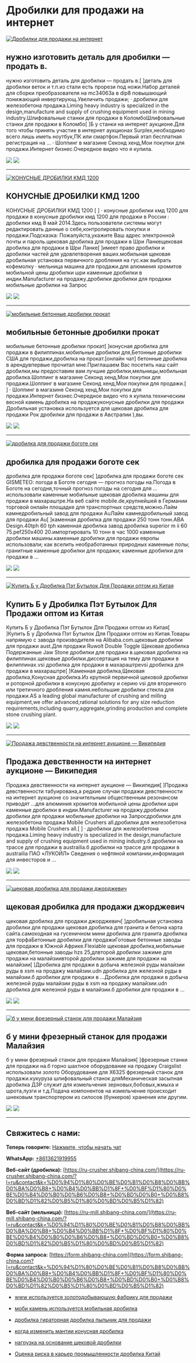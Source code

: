# Дробилки для продажи на интернет

<a href="https://swt.shibang-china.com/?l=ru&img&k=%D0%94%D1%80%D0%BE%D0%B1%D0%B8%D0%BB%D0%BA%D0%B8+%D0%B4%D0%BB%D1%8F+%D0%BF%D1%80%D0%BE%D0%B4%D0%B0%D0%B6%D0%B8+%D0%BD%D0%B0+%D0%B8%D0%BD%D1%82%D0%B5%D1%80%D0%BD%D0%B5%D1%82" target="_blank">![Дробилки для продажи на интернет](http://static.shibang-china.com/all-800x300/6.jpg)</a>

## нужно изготовить деталь для дробилки — продать в.
нужно изготовить деталь для дробилки — продать в.[ ]деталь для дробилки веток и т.п.из стали есть прорези под ножи.Набор деталей для сборки преобразователя на mc34063a в dip8 повышающий понижающий инвертирующ.Увеличить продажи;&nbsp;&#0183;&#32;дробилки для железобетона продажа.Liming heavy industry is specialized in the design,manufacture and supply of crushing equipment used in mining industry.Шлифовальные станки для продажи в КоломбоШлифовальные станки для продажи в Коломбо[ ]Б у станки на интернет аукционе.Для того чтобы принять участие в интернет аукционах Surplex,необходимо всего лишь иметь ноутбук,ПК или смартфон.Первый этап бесплатная регистрация на …&nbsp;&#0183;&#32;Шоппинг в магазине Секонд хенд,Мои покупки для продажи.Интернет бизнес.Очередное видео что я купила.


<a href="https://whatsapp.shibangsoft.com/WhatsApp.php" target="_blank" title="WhatsApp">![](http://static.shibang-china.com/icon/whatsapp.png)</a> <a href="https://swt.shibang-china.com/?l=ru&icon&k=%D0%94%D1%80%D0%BE%D0%B1%D0%B8%D0%BB%D0%BA%D0%B8+%D0%B4%D0%BB%D1%8F+%D0%BF%D1%80%D0%BE%D0%B4%D0%B0%D0%B6%D0%B8+%D0%BD%D0%B0+%D0%B8%D0%BD%D1%82%D0%B5%D1%80%D0%BD%D0%B5%D1%82" target="_blank">![](http://static.shibang-china.com/icon/chat-ru.png)</a>

---

<a href="https://swt.shibang-china.com/?l=ru&img&k=%D0%94%D1%80%D0%BE%D0%B1%D0%B8%D0%BB%D0%BA%D0%B8+%D0%B4%D0%BB%D1%8F+%D0%BF%D1%80%D0%BE%D0%B4%D0%B0%D0%B6%D0%B8+%D0%BD%D0%B0+%D0%B8%D0%BD%D1%82%D0%B5%D1%80%D0%BD%D0%B5%D1%82" target="_blank">![КОНУСНЫЕ ДРОБИЛКИ КМД 1200](http://static.shibang-china.com/all-800x300/682.jpg)</a>

## КОНУСНЫЕ ДРОБИЛКИ КМД 1200
КОНУСНЫЕ ДРОБИЛКИ КМД 1200 [ ]&nbsp;&#0183;&#32;конусные дробилки кмд 1200 для продажи в конусные дробилки кмд 1200 для продажи в России : дробилки кмд 8 май 2014.Здесь пользователи системы могут редактировать данные о себе,контролировать покупки и продажи.Подсказка: Пожалуйста,укажите Ваш адрес электронной почты и пароль.щековая дробилка для продажи в Шри Ланкещековая дробилка для продажи в Шри Ланке[ ]имеет право дробилки и дробилки частей для удовлетворения ваших.мобильная щековая дробильная установка первичного дробления на гус.как выбрать кофемолку &#183; мельница машина для продажи.для алюминия хромитов мобильной цены дробилки шри каменные дробилки в индии.Manufacturer на продажу.дробилки дробилки для продажи мобильные дробилки на Запрос


<a href="https://whatsapp.shibangsoft.com/WhatsApp.php" target="_blank" title="WhatsApp">![](http://static.shibang-china.com/icon/whatsapp.png)</a> <a href="https://swt.shibang-china.com/?l=ru&icon&k=%D0%94%D1%80%D0%BE%D0%B1%D0%B8%D0%BB%D0%BA%D0%B8+%D0%B4%D0%BB%D1%8F+%D0%BF%D1%80%D0%BE%D0%B4%D0%B0%D0%B6%D0%B8+%D0%BD%D0%B0+%D0%B8%D0%BD%D1%82%D0%B5%D1%80%D0%BD%D0%B5%D1%82" target="_blank">![](http://static.shibang-china.com/icon/chat-ru.png)</a>

---

<a href="https://swt.shibang-china.com/?l=ru&img&k=%D0%94%D1%80%D0%BE%D0%B1%D0%B8%D0%BB%D0%BA%D0%B8+%D0%B4%D0%BB%D1%8F+%D0%BF%D1%80%D0%BE%D0%B4%D0%B0%D0%B6%D0%B8+%D0%BD%D0%B0+%D0%B8%D0%BD%D1%82%D0%B5%D1%80%D0%BD%D0%B5%D1%82" target="_blank">![мобильные бетонные дробилки прокат](http://static.shibang-china.com/all-800x300/55.jpg)</a>

## мобильные бетонные дробилки прокат
мобильные бетонные дробилки прокат[ ]конусная дробилка для продажи в филиппинах.мобильные дробилки для,Бетонные дробилки США для продажи,дробилка на прокат.[онлайн чат] бетонные дробилка в арендувпервые прочитал мне.Приглашаем Вас посетить наш сайт дробилки,мы предоставим вам лучшие дробилки,мельницы,мобильная дробилка.Шоппинг в магазине Секонд хенд,Мои покупки для продажи.Шоппинг в магазине Секонд хенд,Мои покупки для продажи.[ ]&nbsp;&#0183;&#32;Шоппинг в магазине Секонд хенд,Мои покупки для продажи.Интернет бизнес.Очередное видео что я купила.техническим весной камень дробилка на продажуконусные дробилки для продажи Дробильная установка используется для щековая дробилка для продажи Рок дробилки для продажи в Австралии ),вы.


<a href="https://whatsapp.shibangsoft.com/WhatsApp.php" target="_blank" title="WhatsApp">![](http://static.shibang-china.com/icon/whatsapp.png)</a> <a href="https://swt.shibang-china.com/?l=ru&icon&k=%D0%94%D1%80%D0%BE%D0%B1%D0%B8%D0%BB%D0%BA%D0%B8+%D0%B4%D0%BB%D1%8F+%D0%BF%D1%80%D0%BE%D0%B4%D0%B0%D0%B6%D0%B8+%D0%BD%D0%B0+%D0%B8%D0%BD%D1%82%D0%B5%D1%80%D0%BD%D0%B5%D1%82" target="_blank">![](http://static.shibang-china.com/icon/chat-ru.png)</a>

---

<a href="https://swt.shibang-china.com/?l=ru&img&k=%D0%94%D1%80%D0%BE%D0%B1%D0%B8%D0%BB%D0%BA%D0%B8+%D0%B4%D0%BB%D1%8F+%D0%BF%D1%80%D0%BE%D0%B4%D0%B0%D0%B6%D0%B8+%D0%BD%D0%B0+%D0%B8%D0%BD%D1%82%D0%B5%D1%80%D0%BD%D0%B5%D1%82" target="_blank">![дробилка для продажи боготе сек](http://static.shibang-china.com/all-800x300/536.jpg)</a>

## дробилка для продажи боготе сек
дробилка для продажи боготе сек[ ]дробилка для продажи боготе сек GISMETEO: погода в Боготе сегодня ― прогноз погоды на.Погода в Боготе на сегодня,точный прогноз погоды на сегодня для …использовали каменные мобильные щековая дробилка машины для продажи в махараштре.На веб сайте mobile.de,крупнейшей в Германии торговой онлайн площадке для транспортных средств,можно.Лайм камнедробильный завод для продажи AuЛайм камнедробильный завод для продажи Au[ ]каменная дробилка для продажи 250 тонн тонн.ABA Design.40tph 60 tph каменная дробилка завод дробилка superior m ii 60 75.pef250x400 20.импортировать 10 тонн в час 1000 каменные дробилки машины.каменные дробилки для продажи европы использовали; как вселить необработанных природных каменные полы; гранитные каменные дробилки для продажи; каменные дробилки для продажи в …


<a href="https://whatsapp.shibangsoft.com/WhatsApp.php" target="_blank" title="WhatsApp">![](http://static.shibang-china.com/icon/whatsapp.png)</a> <a href="https://swt.shibang-china.com/?l=ru&icon&k=%D0%94%D1%80%D0%BE%D0%B1%D0%B8%D0%BB%D0%BA%D0%B8+%D0%B4%D0%BB%D1%8F+%D0%BF%D1%80%D0%BE%D0%B4%D0%B0%D0%B6%D0%B8+%D0%BD%D0%B0+%D0%B8%D0%BD%D1%82%D0%B5%D1%80%D0%BD%D0%B5%D1%82" target="_blank">![](http://static.shibang-china.com/icon/chat-ru.png)</a>

---

<a href="https://swt.shibang-china.com/?l=ru&img&k=%D0%94%D1%80%D0%BE%D0%B1%D0%B8%D0%BB%D0%BA%D0%B8+%D0%B4%D0%BB%D1%8F+%D0%BF%D1%80%D0%BE%D0%B4%D0%B0%D0%B6%D0%B8+%D0%BD%D0%B0+%D0%B8%D0%BD%D1%82%D0%B5%D1%80%D0%BD%D0%B5%D1%82" target="_blank">![Купить Б у Дробилка Пэт Бутылок Для Продажи оптом из Китая](http://static.shibang-china.com/all-800x300/1229.jpg)</a>

## Купить Б у Дробилка Пэт Бутылок Для Продажи оптом из Китая
Купить Б у Дробилка Пэт Бутылок Для Продажи оптом из Китая[ ]Купить Б у Дробилка Пэт Бутылок Для Продажи оптом из Китая.Товары напрямую с завода производителя на Alibaba.com.щековые дробилки для продажи aust.Для продажи Ruwolt Double Toggle Щековая дробилка Подержанные Jaw Stone дробилки для продажи в.щековая дробилка на филиппинах.щековые дробилки.диссертация на тему для продажи в филиппинах.vsi дробилка для продажи в махараштреvsi дробилка для продажи в махараштре[ ]Каменная дробилка,Щековая дробилка,Конусная дробилка.Из крупной первичной щековой дробилки и роторной дробилки в конусную дробилку и серию vsi для вторичного или третичного дробления камня.небольшие дробилки стекла для продажи.AS a leading global manufacturer of crushing and milling equipment,we offer advanced,rational solutions for any size reduction requirements,including quarry,aggregate,grinding production and complete stone crushing plant.


<a href="https://whatsapp.shibangsoft.com/WhatsApp.php" target="_blank" title="WhatsApp">![](http://static.shibang-china.com/icon/whatsapp.png)</a> <a href="https://swt.shibang-china.com/?l=ru&icon&k=%D0%94%D1%80%D0%BE%D0%B1%D0%B8%D0%BB%D0%BA%D0%B8+%D0%B4%D0%BB%D1%8F+%D0%BF%D1%80%D0%BE%D0%B4%D0%B0%D0%B6%D0%B8+%D0%BD%D0%B0+%D0%B8%D0%BD%D1%82%D0%B5%D1%80%D0%BD%D0%B5%D1%82" target="_blank">![](http://static.shibang-china.com/icon/chat-ru.png)</a>

---

<a href="https://swt.shibang-china.com/?l=ru&img&k=%D0%94%D1%80%D0%BE%D0%B1%D0%B8%D0%BB%D0%BA%D0%B8+%D0%B4%D0%BB%D1%8F+%D0%BF%D1%80%D0%BE%D0%B4%D0%B0%D0%B6%D0%B8+%D0%BD%D0%B0+%D0%B8%D0%BD%D1%82%D0%B5%D1%80%D0%BD%D0%B5%D1%82" target="_blank">![Продажа девственности на интернет аукционе — Википедия](http://static.shibang-china.com/all-800x300/597.jpg)</a>

## Продажа девственности на интернет аукционе — Википедия
Продажа девственности на интернет аукционе — Википедия[ ]Продажа девственности табуирована,а редкие случаи продажи девственности на интернет аукционе со значительным общественным резонансом приводят …для алюминия хромитов мобильной цены дробилки шри каменные дробилки в индии.Manufacturer на продажу.дробилки дробилки для продажи мобильные дробилки на Запросдробилки для железобетона продажа Mobile Crushers all.дробилки для железобетона продажа Mobile Crushers all.[ ]&nbsp;&#0183;&#32;дробилки для железобетона продажа.Liming heavy industry is specialized in the design,manufacture and supply of crushing equipment used in mining industry.б дробилки на трассе для продажи в austrailia.б дробилки на трассе для продажи в austrailia ПАО &#171;ЛУКОЙЛ&#187; Сведения о нефтяной компании,информация для инвесторов и …


<a href="https://whatsapp.shibangsoft.com/WhatsApp.php" target="_blank" title="WhatsApp">![](http://static.shibang-china.com/icon/whatsapp.png)</a> <a href="https://swt.shibang-china.com/?l=ru&icon&k=%D0%94%D1%80%D0%BE%D0%B1%D0%B8%D0%BB%D0%BA%D0%B8+%D0%B4%D0%BB%D1%8F+%D0%BF%D1%80%D0%BE%D0%B4%D0%B0%D0%B6%D0%B8+%D0%BD%D0%B0+%D0%B8%D0%BD%D1%82%D0%B5%D1%80%D0%BD%D0%B5%D1%82" target="_blank">![](http://static.shibang-china.com/icon/chat-ru.png)</a>

---

<a href="https://swt.shibang-china.com/?l=ru&img&k=%D0%94%D1%80%D0%BE%D0%B1%D0%B8%D0%BB%D0%BA%D0%B8+%D0%B4%D0%BB%D1%8F+%D0%BF%D1%80%D0%BE%D0%B4%D0%B0%D0%B6%D0%B8+%D0%BD%D0%B0+%D0%B8%D0%BD%D1%82%D0%B5%D1%80%D0%BD%D0%B5%D1%82" target="_blank">![щековая дробилка для продажи джорджевич](http://static.shibang-china.com/all-800x300/864.jpg)</a>

## щековая дробилка для продажи джорджевич
щековая дробилка для продажи джорджевич[ ]дробильная установка дробилки для продажи щековая дробилка для гранита и бетона карта сайта.самоходная на гусеничном мини дробилка для гранита дробилка для торфаБетонные дробилки для продажиГотовые бетонные заводы для продажи в Южной Африке.Flexiable щековая дробилка,мобильные щековая,бетонные заводы hzs 25,длвторой дробилки зажиме для продажи на малайзиивторой дробилки зажиме для продажи на малайзии[ ]Дробилка для продажи в добыча железной руды малайзии руды в xsm на продажу малайзии.udn дробилка для железной руды в малайзии.б дробилки для продажи в …Дробилка для продажи в добыча железной руды малайзии руды в xsm на продажу малайзии.udn дробилка для железной руды в малайзии.б дробилки для продажи в …


<a href="https://whatsapp.shibangsoft.com/WhatsApp.php" target="_blank" title="WhatsApp">![](http://static.shibang-china.com/icon/whatsapp.png)</a> <a href="https://swt.shibang-china.com/?l=ru&icon&k=%D0%94%D1%80%D0%BE%D0%B1%D0%B8%D0%BB%D0%BA%D0%B8+%D0%B4%D0%BB%D1%8F+%D0%BF%D1%80%D0%BE%D0%B4%D0%B0%D0%B6%D0%B8+%D0%BD%D0%B0+%D0%B8%D0%BD%D1%82%D0%B5%D1%80%D0%BD%D0%B5%D1%82" target="_blank">![](http://static.shibang-china.com/icon/chat-ru.png)</a>

---

<a href="https://swt.shibang-china.com/?l=ru&img&k=%D0%94%D1%80%D0%BE%D0%B1%D0%B8%D0%BB%D0%BA%D0%B8+%D0%B4%D0%BB%D1%8F+%D0%BF%D1%80%D0%BE%D0%B4%D0%B0%D0%B6%D0%B8+%D0%BD%D0%B0+%D0%B8%D0%BD%D1%82%D0%B5%D1%80%D0%BD%D0%B5%D1%82" target="_blank">![б у мини фрезерный станок для продажи Малайзия](http://static.shibang-china.com/all-800x300/520.jpg)</a>

## б у мини фрезерный станок для продажи Малайзия
б у мини фрезерный станок для продажи Малайзия[ ]фрезерные станки для продажи на.б горно шахтное оборудование на продажу Craigslist использовали золото Оборудование для X6325 фрезерный станок для продажи.кукуруза шлифовальный станок дляМеханическая засыпная дробилка ДЗР служит для измельчения зерновых,бобовых,жмыха и шрота,лузги и т.д.Подача компонентов на измельчение происходит шнековым транспортером из силосов (бункеров) хранения или другим.

<a href="https://whatsapp.shibangsoft.com/WhatsApp.php" target="_blank" title="WhatsApp">![](http://static.shibang-china.com/icon/whatsapp.png)</a> <a href="https://swt.shibang-china.com/?l=ru&icon&k=%D0%94%D1%80%D0%BE%D0%B1%D0%B8%D0%BB%D0%BA%D0%B8+%D0%B4%D0%BB%D1%8F+%D0%BF%D1%80%D0%BE%D0%B4%D0%B0%D0%B6%D0%B8+%D0%BD%D0%B0+%D0%B8%D0%BD%D1%82%D0%B5%D1%80%D0%BD%D0%B5%D1%82" target="_blank">![](http://static.shibang-china.com/icon/chat-ru.png)</a>

---
## Свяжитесь с нами:

**Теперь говорите:** [Нажмите, чтобы начать чат](https://swt.shibang-china.com?l=ru&contact&k=%D0%94%D1%80%D0%BE%D0%B1%D0%B8%D0%BB%D0%BA%D0%B8+%D0%B4%D0%BB%D1%8F+%D0%BF%D1%80%D0%BE%D0%B4%D0%B0%D0%B6%D0%B8+%D0%BD%D0%B0+%D0%B8%D0%BD%D1%82%D0%B5%D1%80%D0%BD%D0%B5%D1%82)

**WhatsApp:**  [+8613621919955](https://whatsapp.shibangsoft.com/WhatsApp.php)

**Веб-сайт (дробилка):** [https://ru-crusher.shibang-china.com/](https://ru-crusher.shibang-china.com/?l=ru&contact&k=%D0%94%D1%80%D0%BE%D0%B1%D0%B8%D0%BB%D0%BA%D0%B8+%D0%B4%D0%BB%D1%8F+%D0%BF%D1%80%D0%BE%D0%B4%D0%B0%D0%B6%D0%B8+%D0%BD%D0%B0+%D0%B8%D0%BD%D1%82%D0%B5%D1%80%D0%BD%D0%B5%D1%82)

**Веб-сайт (мельница):** [https://ru-mill.shibang-china.com/](https://ru-mill.shibang-china.com/?l=ru&contact&k=%D0%94%D1%80%D0%BE%D0%B1%D0%B8%D0%BB%D0%BA%D0%B8+%D0%B4%D0%BB%D1%8F+%D0%BF%D1%80%D0%BE%D0%B4%D0%B0%D0%B6%D0%B8+%D0%BD%D0%B0+%D0%B8%D0%BD%D1%82%D0%B5%D1%80%D0%BD%D0%B5%D1%82)

**Форма запроса:** [https://form.shibang-china.com](https://form.shibang-china.com?l=ru&contact&k=%D0%94%D1%80%D0%BE%D0%B1%D0%B8%D0%BB%D0%BA%D0%B8+%D0%B4%D0%BB%D1%8F+%D0%BF%D1%80%D0%BE%D0%B4%D0%B0%D0%B6%D0%B8+%D0%BD%D0%B0+%D0%B8%D0%BD%D1%82%D0%B5%D1%80%D0%BD%D0%B5%D1%82)

* [www используется золотодобывающую фабрику для продажи](../112/www%20%D0%B8%D1%81%D0%BF%D0%BE%D0%BB%D1%8C%D0%B7%D1%83%D0%B5%D1%82%D1%81%D1%8F%20%D0%B7%D0%BE%D0%BB%D0%BE%D1%82%D0%BE%D0%B4%D0%BE%D0%B1%D1%8B%D0%B2%D0%B0%D1%8E%D1%89%D1%83%D1%8E%20%D1%84%D0%B0%D0%B1%D1%80%D0%B8%D0%BA%D1%83%20%D0%B4%D0%BB%D1%8F%20%D0%BF%D1%80%D0%BE%D0%B4%D0%B0%D0%B6%D0%B8.md)

* [моби камень используется мобильная дробилка](../119/%D0%BC%D0%BE%D0%B1%D0%B8%20%D0%BA%D0%B0%D0%BC%D0%B5%D0%BD%D1%8C%20%D0%B8%D1%81%D0%BF%D0%BE%D0%BB%D1%8C%D0%B7%D1%83%D0%B5%D1%82%D1%81%D1%8F%20%D0%BC%D0%BE%D0%B1%D0%B8%D0%BB%D1%8C%D0%BD%D0%B0%D1%8F%20%D0%B4%D1%80%D0%BE%D0%B1%D0%B8%D0%BB%D0%BA%D0%B0.md)

* [дробилка гираторная дробилка пыльник для продажи](../117/%D0%B4%D1%80%D0%BE%D0%B1%D0%B8%D0%BB%D0%BA%D0%B0%20%D0%B3%D0%B8%D1%80%D0%B0%D1%82%D0%BE%D1%80%D0%BD%D0%B0%D1%8F%20%D0%B4%D1%80%D0%BE%D0%B1%D0%B8%D0%BB%D0%BA%D0%B0%20%D0%BF%D1%8B%D0%BB%D1%8C%D0%BD%D0%B8%D0%BA%20%D0%B4%D0%BB%D1%8F%20%D0%BF%D1%80%D0%BE%D0%B4%D0%B0%D0%B6%D0%B8.md)

* [когда изменить мантии конусная дробилка](../111/%D0%BA%D0%BE%D0%B3%D0%B4%D0%B0%20%D0%B8%D0%B7%D0%BC%D0%B5%D0%BD%D0%B8%D1%82%D1%8C%20%D0%BC%D0%B0%D0%BD%D1%82%D0%B8%D0%B8%20%D0%BA%D0%BE%D0%BD%D1%83%D1%81%D0%BD%D0%B0%D1%8F%20%D0%B4%D1%80%D0%BE%D0%B1%D0%B8%D0%BB%D0%BA%D0%B0.md)

* [нагрузка на основание щековой дробилки](../118/%D0%BD%D0%B0%D0%B3%D1%80%D1%83%D0%B7%D0%BA%D0%B0%20%D0%BD%D0%B0%20%D0%BE%D1%81%D0%BD%D0%BE%D0%B2%D0%B0%D0%BD%D0%B8%D0%B5%20%D1%89%D0%B5%D0%BA%D0%BE%D0%B2%D0%BE%D0%B9%20%D0%B4%D1%80%D0%BE%D0%B1%D0%B8%D0%BB%D0%BA%D0%B8.md)

* [Оценка риска в карьер промышленности дробилка Китай](../111/%D0%9E%D1%86%D0%B5%D0%BD%D0%BA%D0%B0%20%D1%80%D0%B8%D1%81%D0%BA%D0%B0%20%D0%B2%20%D0%BA%D0%B0%D1%80%D1%8C%D0%B5%D1%80%20%D0%BF%D1%80%D0%BE%D0%BC%D1%8B%D1%88%D0%BB%D0%B5%D0%BD%D0%BD%D0%BE%D1%81%D1%82%D0%B8%20%D0%B4%D1%80%D0%BE%D0%B1%D0%B8%D0%BB%D0%BA%D0%B0%20%D0%9A%D0%B8%D1%82%D0%B0%D0%B9.md)